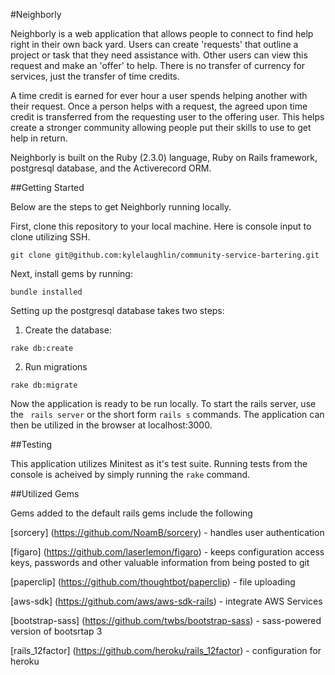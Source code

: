 #Neighborly

Neighborly is a web application that allows people to connect to find help right in their own back yard.  Users can create 'requests' that outline a project or task that they need assistance with.  Other users can view this request and make an 'offer' to help.  There is no transfer of currency for services, just the transfer of time credits.

A time credit is earned for ever hour a user spends helping another with their request. Once a person helps with a request, the agreed upon time credit is transferred from the requesting user to the offering user. This helps create a stronger community allowing people put their skills to use to get help in return.  

Neighborly is built on the Ruby (2.3.0) language, Ruby on Rails framework, postgresql database, and the Activerecord ORM.

##Getting Started

Below are the steps to get Neighborly running locally.

First, clone this repository to your local machine. Here is console input to
clone utilizing SSH.

```
git clone git@github.com:kylelaughlin/community-service-bartering.git
```

Next, install gems by running:

```
bundle installed
```

Setting up the postgresql database takes two steps:

1. Create the database:

```
rake db:create
```

2. Run migrations

```
rake db:migrate
```

Now the application is ready to be run locally.  To start the rails server, use the ``` rails server``` or the short form ```rails s``` commands.  The application can then be utilized in the browser at localhost:3000.

##Testing

This application utilizes Minitest as it's test suite. Running tests from the console is acheived by simply running the ```rake``` command.

##Utilized Gems

Gems added to the default rails gems include the following

[sorcery] (https://github.com/NoamB/sorcery) - handles user authentication

[figaro] (https://github.com/laserlemon/figaro) - keeps configuration access keys, passwords and other valuable information from being posted to git

[paperclip] (https://github.com/thoughtbot/paperclip) - file uploading

[aws-sdk] (https://github.com/aws/aws-sdk-rails) - integrate AWS Services

[bootstrap-sass] (https://github.com/twbs/bootstrap-sass) - sass-powered version of bootsrtap 3

[rails_12factor] (https://github.com/heroku/rails_12factor) - configuration for heroku

